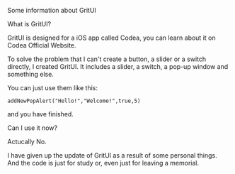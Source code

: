 Some information about GritUI

What is GritUI?

GritUI is designed for a iOS app called Codea, you can learn about it on Codea Official Website.

To solve the problem that I can't create a button, a slider or a switch directly, I created GritUI. It includes a slider, a switch, a pop-up window and something else.

You can just use them like this:

    addNewPopAlert("Hello!","Welcome!",true,5)

and you have finished.

Can I use it now?

Actucally No.

I have given up the update of GritUI as a result of some personal things. And the code is just for study or, even just for leaving a memorial.
